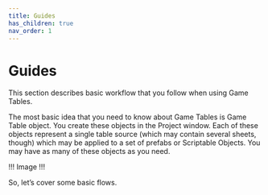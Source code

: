 ```yaml
---
title: Guides
has_children: true
nav_order: 1
---
```

# Guides
This section describes basic workflow that you follow when using Game Tables.

The most basic idea that you need to know about Game Tables is Game Table object. You create these objects in the Project window. Each of these objects represent a single table source (which may contain several sheets, though) which may be applied to a set of prefabs or Scriptable Objects. You may have as many of these objects as you need.

!!! Image !!!

So, let’s cover some basic flows.